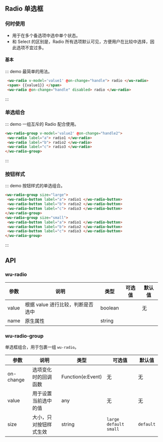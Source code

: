 <script>
  export default {
    data () {
      return {
        value1: false,
        value2: 'a',
        value3: false
      }
    },
    watch: {
    },
    methods: {
      handle (val) {
        console.log(val)
        console.log(this.value1)
      },
      handle2 (val) {
        console.log(val)
        console.log(this.value2)
      }
    }
  }
</script>
## Radio 单选框

### 何时使用

- 用于在多个备选项中选中单个状态。
- 和 Select 的区别是，Radio 所有选项默认可见，方便用户在比较中选择，因此选项不宜过多。

#### 基本

::: demo 最简单的用法。

```html
 <wu-radio v-model='value1' @on-change="handle"> radio </wu-radio>
 <span> {{value1}} </span>
 <wu-radio @on-change="handle" disabled> radio </wu-radio>
```
:::

### 单选组合

::: demo 一组互斥的 Radio 配合使用。

```html
<wu-radio-group v-model='value2' @on-change="handle2">
 <wu-radio label="a"> radio1 </wu-radio>
 <wu-radio label="b"> radio2 </wu-radio>
 <wu-radio label="c"> radio3 </wu-radio>
</wu-radio-group>
```
:::

### 按钮样式

::: demo 按钮样式的单选组合。

```html
<wu-radio-group size="large">
 <wu-radio-button label="a"> radio1 </wu-radio-button>
 <wu-radio-button label="b"> radio2 </wu-radio-button>
 <wu-radio-button label="c"> radio3 </wu-radio-button>
</wu-radio-group>
<wu-radio-group size="small">
 <wu-radio-button label="a"> radio1 </wu-radio-button>
 <wu-radio-button label="b"> radio2 </wu-radio-button>
 <wu-radio-button label="c"> radio3 </wu-radio-button>
</wu-radio-group>
```
:::
<style>
.wu-radio-group .wu-radio-button-wrapper+.wu-radio-button-wrapper{
	margin-left:-5px
}
</style>

## API

### wu-radio

| 参数           | 说明                                     | 类型       |  可选值 | 默认值 |
|----------------|------------------------------------------|------------|---------|--------|
| value          | 根据 value 进行比较，判断是否选中        | boolean     |         | 无     |
| name           | 原生属性                              | string | |

### wu-radio-group

单选框组合，用于包裹一组 `wu-radio`。

| 参数           | 说明                             | 类型              | 可选值 | 默认值 |
|----------------|----------------------------------|-------------------|--------|--------|
| on-change       | 选项变化时的回调函数             | Function(e:Event) | 无     | 无     |
| value          | 用于设置当前选中的值             | any            | 无     | 无     |
| size           | 大小，只对按钮样式生效           | string            | `large` `default` `small` | `default` |
